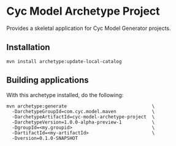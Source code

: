 Cyc Model Archetype Project
===========================

Provides a skeletal application for Cyc Model Generator projects.


Installation
------------

    mvn install archetype:update-local-catalog


Building applications
---------------------

With this archetype installed, do the following:

    mvn archetype:generate                               \
      -DarchetypeGroupId=com.cyc.model.maven             \
      -DarchetypeArtifactId=cyc-model-archetype-project  \
      -DarchetypeVersion=1.0.0-alpha-preview-1           \
      -DgroupId=<my.groupid>                             \
      -DartifactId=<my-artifactId>                       \
      -Dversion=0.1.0-SNAPSHOT 


